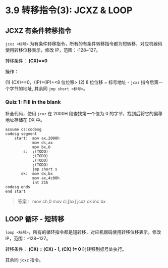 # 3.9 转移指令(3): JCXZ & LOOP

## JCXZ 有条件转移指令

`jcxz <标号>` 为有条件转移指令，所有的有条件转移指令都为短转移，对应机器码使用转移位移表示，修改 IP，范围：-128~127。

转移条件： **(CX)==0**

操作：

(1) (CX)==0，(IP)=(IP)+<8 位位移>
(2) 8 位位移 = 标号地址 - `jcxz` 指令后第一个字节的地址, 其余同 `jmp short <标号>`。

### Quiz 1: Fill in the blank

补全代码，使用 `jcxz` 在 2000H 段查找第一个值为 0 的字节，找到后将它的偏移地址存储在 DX 中。

```asm6502
assume cs:codesg
codesg segment
    start:  mov ax,2000h
            mov ds,ax
            mov bx,0
        s:  ;(TODO)
            ;(TODO)
            ;(TODO)
            ;(TODO)
            jmp short s
       ok:  mov dx,bx
            mov ax,4c00h
            int 21h
codesg ends
end start
```

>答案：
> mov ch,0
> mov cl,[bx]
> jcxz ok
> inc bx

## LOOP 循环 - 短转移

`loop <标号>`，所有的循环指令都是短转移，对应机器码使用转移位移表示，修改 IP，范围：-128~127。

转移条件： **(CX) = (CX) - 1, (CX) != 0** 时转移到标号处执行。

其余同 `jcxz` 指令。
